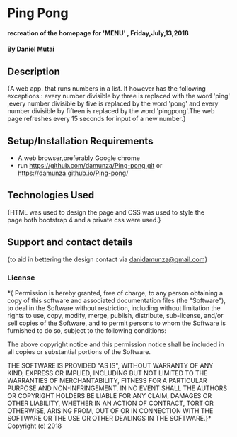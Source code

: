 # Ping Pong
#### recreation of the homepage for 'MENU' , Friday,July,13,2018
#### By Daniel Mutai
## Description
{A web app. that runs numbers in a list. It however has the following exceptions : every number divisible by three is replaced with the word 'ping' ,every number divisible by five is replaced by the word 'pong' and every number divisible by fifteen is replaced by the word 'pingpong'.The web page refreshes every 15 seconds for input of a new number.}
## Setup/Installation Requirements
* A web browser,preferably Google chrome
* run https://github.com/damunza/Ping-pong.git or https://damunza.github.io/Ping-pong/

## Technologies Used
{HTML was used to design the page and CSS was used to style the page.both bootstrap 4 and a private css were used.}
## Support and contact details
{to aid in bettering the design contact via danidamunza@gmail.com}
### License
*{
Permission is hereby granted, free of charge, to any person obtaining a copy
of this software and associated documentation files (the "Software"), to deal
in the Software without restriction, including without limitation the rights
to use, copy, modify, merge, publish, distribute, sub-license, and/or sell
copies of the Software, and to permit persons to whom the Software is
furnished to do so, subject to the following conditions:

The above copyright notice and this permission notice shall be included in all
copies or substantial portions of the Software.

THE SOFTWARE IS PROVIDED "AS IS", WITHOUT WARRANTY OF ANY KIND, EXPRESS OR
IMPLIED, INCLUDING BUT NOT LIMITED TO THE WARRANTIES OF MERCHANTABILITY,
FITNESS FOR A PARTICULAR PURPOSE AND NON-INFRINGEMENT. IN NO EVENT SHALL THE
AUTHORS OR COPYRIGHT HOLDERS BE LIABLE FOR ANY CLAIM, DAMAGES OR OTHER
LIABILITY, WHETHER IN AN ACTION OF CONTRACT, TORT OR OTHERWISE, ARISING FROM,
OUT OF OR IN CONNECTION WITH THE SOFTWARE OR THE USE OR OTHER DEALINGS IN THE
SOFTWARE.}*
Copyright (c) 2018
